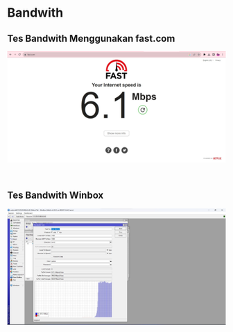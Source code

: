 # Bandwith
## Tes Bandwith Menggunakan fast.com
<p align="center">
<img src="../assets/bandwith-fast.jpg">
<br>
</p>
<br>

## Tes Bandwith Winbox
<p align="center">
<img src="../assets/bandwith-winbox.jpg">
<br>
</p>
<br>